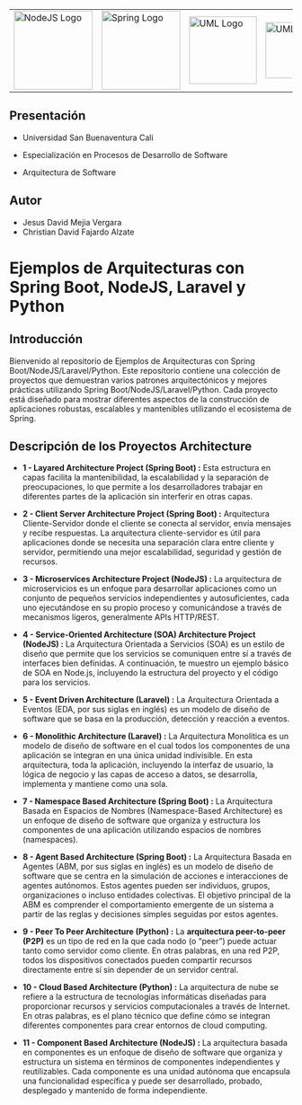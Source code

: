 <table align="center">
	<tbody>
		<tr>
		<td>
			<img  src="https://upload.wikimedia.org/wikipedia/commons/thumb/d/d9/Node.js_logo.svg/300px-Node.js_logo.svg.png"  width="140"  alt="NodeJS Logo"  />
		</td>
		<td>
			<img  src="https://media.licdn.com/dms/image/D4D12AQEICFOK-z0akA/article-cover_image-shrink_720_1280/0/1656604745399?e=2147483647&v=beta&t=-Fjm5QYiJOJNzJ89xGv9VYPNxMNxqIX4jscMWXB6VaM"  width="140"  alt="Spring Logo"/>
		</td>
		<td>
			<img  src="https://cdn.worldvectorlogo.com/logos/laravel-2.svg"  width="120"  alt="UML Logo"  />
		</td>
		<td>
		<img  src="https://upload.wikimedia.org/wikipedia/commons/thumb/c/c3/Python-logo-notext.svg/1869px-Python-logo-notext.svg.png"  width="100"  alt="UML Logo"  />
		</td>
		</tr>
	</tbody>
</table>

## Presentación

- Universidad San Buenaventura Cali

- Especialización en Procesos de Desarrollo de Software

- Arquitectura de Software

## Autor

- Jesus David Mejia Vergara
- Christian David Fajardo Alzate

# Ejemplos de Arquitecturas con Spring Boot, NodeJS, Laravel y Python

## Introducción

Bienvenido al repositorio de Ejemplos de Arquitecturas con Spring Boot/NodeJS/Laravel/Python. Este repositorio contiene una colección de proyectos que demuestran varios patrones arquitectónicos y mejores prácticas utilizando Spring Boot/NodeJS/Laravel/Python. Cada proyecto está diseñado para mostrar diferentes aspectos de la construcción de aplicaciones robustas, escalables y mantenibles utilizando el ecosistema de Spring.

## Descripción de los Proyectos Architecture

- **1 - Layared Architecture Project (Spring Boot) :** Esta estructura en capas facilita la mantenibilidad, la escalabilidad y la separación de preocupaciones, lo que permite a los desarrolladores trabajar en diferentes partes de la aplicación sin interferir en otras capas.

- **2 - Client Server Architecture Project (Spring Boot) :** Arquitectura Cliente-Servidor donde el cliente se conecta al servidor, envía mensajes y recibe respuestas. La arquitectura cliente-servidor es útil para aplicaciones donde se necesita una separación clara entre cliente y servidor, permitiendo una mejor escalabilidad, seguridad y gestión de recursos.

- **3 - Microservices Architecture Project (NodeJS) :** La arquitectura de microservicios es un enfoque para desarrollar aplicaciones como un conjunto de pequeños servicios independientes y autosuficientes, cada uno ejecutándose en su propio proceso y comunicándose a través de mecanismos ligeros, generalmente APIs HTTP/REST.

- **4 - Service-Oriented Architecture (SOA) Architecture Project (NodeJS) :** La Arquitectura Orientada a Servicios (SOA) es un estilo de diseño que permite que los servicios se comuniquen entre sí a través de interfaces bien definidas. A continuación, te muestro un ejemplo básico de SOA en Node.js, incluyendo la estructura del proyecto y el código para los servicios.

- **5 - Event Driven Architecture (Laravel) :** La Arquitectura Orientada a Eventos (EDA, por sus siglas en inglés) es un modelo de diseño de software que se basa en la producción, detección y reacción a eventos.

- **6 - Monolithic Architecture (Laravel) :** La Arquitectura Monolítica es un modelo de diseño de software en el cual todos los componentes de una aplicación se integran en una única unidad indivisible. En esta arquitectura, toda la aplicación, incluyendo la interfaz de usuario, la lógica de negocio y las capas de acceso a datos, se desarrolla, implementa y mantiene como una sola.

- **7 - Namespace Based Architecture (Spring Boot) :** La Arquitectura Basada en Espacios de Nombres (Namespace-Based Architecture) es un enfoque de diseño de software que organiza y estructura los componentes de una aplicación utilizando espacios de nombres (namespaces).

- **8 - Agent Based Architecture (Spring Boot) :** La Arquitectura Basada en Agentes (ABM, por sus siglas en inglés) es un modelo de diseño de software que se centra en la simulación de acciones e interacciones de agentes autónomos. Estos agentes pueden ser individuos, grupos, organizaciones o incluso entidades colectivas. El objetivo principal de la ABM es comprender el comportamiento emergente de un sistema a partir de las reglas y decisiones simples seguidas por estos agentes.

- **9 - Peer To Peer Architecture (Python) :** La **arquitectura peer-to-peer (P2P)** es un tipo de red en la que cada nodo (o “peer”) puede actuar tanto como servidor como cliente. En otras palabras, en una red P2P, todos los dispositivos conectados pueden compartir recursos directamente entre sí sin depender de un servidor central.

- **10 - Cloud Based Architecture (Python) :** La arquitectura de nube se refiere a la estructura de tecnologías informáticas diseñadas para proporcionar recursos y servicios computacionales a través de Internet. En otras palabras, es el plano técnico que define cómo se integran diferentes componentes para crear entornos de cloud computing.

- **11 - Component Based Architecture (NodeJS) :** La arquitectura basada en componentes es un enfoque de diseño de software que organiza y estructura un sistema en términos de componentes independientes y reutilizables. Cada componente es una unidad autónoma que encapsula una funcionalidad específica y puede ser desarrollado, probado, desplegado y mantenido de forma independiente.
